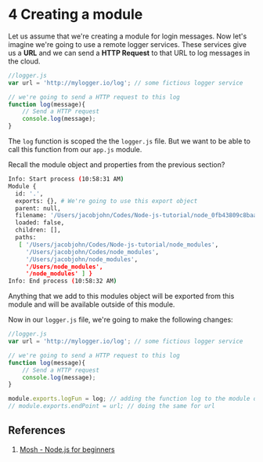 # 4 Creating a module

Let us assume that we're creating a module for login messages. Now let's imagine we're going to use a remote logger services. These services give us a **URL** and we can send a **HTTP Request** to that URL to log messages in the cloud.

```JavaScript
//logger.js
var url = 'http://mylogger.io/log'; // some fictious logger service

// we're going to send a HTTP request to this log
function log(message){
    // Send a HTTP request
    console.log(message);
}
```

The `log` function is scoped the the `logger.js` file. But we want to be able to call this function from our `app.js` module.

Recall the module object and properties from the previous section?

```bash
Info: Start process (10:58:31 AM)
Module {
  id: '.',
  exports: {}, # We're going to use this export object
  parent: null,
  filename: '/Users/jacobjohn/Codes/Node-js-tutorial/node_0fb43809c8baa.tmp',
  loaded: false,
  children: [],
  paths: 
   [ '/Users/jacobjohn/Codes/Node-js-tutorial/node_modules',
     '/Users/jacobjohn/Codes/node_modules',
     '/Users/jacobjohn/node_modules',
     '/Users/node_modules',
     '/node_modules' ] }
Info: End process (10:58:32 AM)
```

Anything that we add to this modules object will be exported from this module and will be available outside of this module.

Now in our `logger.js` file, we're going to make the following changes:

```JavaScript
//logger.js
var url = 'http://mylogger.io/log'; // some fictious logger service

// we're going to send a HTTP request to this log
function log(message){
    // Send a HTTP request
    console.log(message);
}

module.exports.logFun = log; // adding the function log to the module object in app.js with a name logFun
// module.exports.endPoint = url; // doing the same for url
```

## References

1. [Mosh - Node.js for beginners](https://www.youtube.com/watch?v=TlB_eWDSMt4)